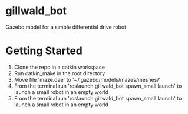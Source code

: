 # gillwald_bot
Gazebo model for a simple differential drive robot

# Getting Started

1) Clone the repo in a catkin workspace
2) Run catkin_make in the root directory
3) Move file 'maze.dae' to '~/.gazebo/models/mazes/meshes/'
4) From the terminal run 'roslaunch gillwald_bot spawn_small.launch' to launch a small robot in an empty world
5) From the terminal run 'roslaunch gillwald_bot spawn_small.launch' to launch a small robot in an empty world